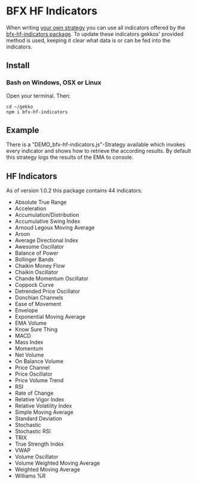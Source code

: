 # BFX HF Indicators

When writing [your own strategy](./creating_a_trading_method.md) you can use all indicators offered by the [bfx-hf-indicators package](https://www.npmjs.com/package/bfx-hf-indicators/). To update these indicators gekkos' provided method is used, keeping it clear what data is or can be fed into the indicators.

## Install

### Bash on Windows, OSX or Linux

Open your terminal. Then:

```
cd ~/gekko
npm i bfx-hf-indicators
```

## Example

There is a "DEMO_bfx-hf-indicators.js"-Strategy available which invokes every indicator and shows how to retrieve the according results. By default this strategy logs the results of the EMA to console. 

## HF Indicators

As of version 1.0.2 this package contains 44 indicators.

- Absolute True Range
- Acceleration
- Accumulation/Distribution
- Accumulative Swing Index
- Arnoud Legoux Moving Average
- Aroon
- Average Directional Index
- Awesome Oscillator
- Balance of Power
- Bollinger Bands
- Chaikin Money Flow
- Chaikin Oscillator
- Chande Momentum Oscillator
- Coppock Curve
- Detrended Price Oscillator
- Donchian Channels
- Ease of Movement
- Envelope
- Exponential Moving Average
- EMA Volume
- Know Sure Thing
- MACD
- Mass Index
- Momentum
- Net Volume
- On Balance Volume
- Price Channel
- Price Oscillator
- Price Volume Trend
- RSI
- Rate of Change
- Relative Vigor Index
- Relative Volatility Index
- Simple Moving Average
- Standard Deviation
- Stochastic
- Stochastic RSI
- TRIX
- True Strength Index
- VWAP
- Volume Oscillator
- Volume Weighted Moving Average
- Weighted Moving Average
- Williams %R
